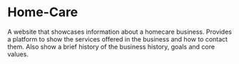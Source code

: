 # Home-Care
A website that showcases information about a homecare business. Provides a platform to show  the services offered in the business and how to contact them. Also show a brief history of the business history, goals and core values.
